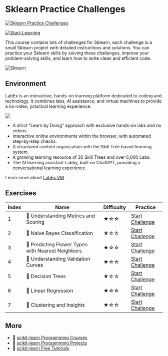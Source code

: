 # Sklearn Practice Challenges

[![Sklearn Practice Challenges](https://cover-creator.appbot.io/sklearn-practice-challenges.png)](https://labex.io/courses/sklearn-practice-challenges)

[![Start-Learning](https://img.shields.io/badge/Start-Learning-whitesmoke?style=for-the-badge)](https://labex.io/courses/sklearn-practice-challenges)

This course contains lots of challenges for Sklearn, each challenge is a small Sklearn project with detailed instructions and solutions. You can practice your Sklearn skills by solving these challenges, improve your problem-solving skills, and learn how to write clean and efficient code.

![Sklearn](https://img.shields.io/badge/Sklearn-whitesmoke?style=for-the-badge&logo=sklearn)


## Environment

LabEx is an interactive, hands-on learning platform dedicated to coding and technology. It combines labs, AI assistance, and virtual machines to provide a no-video, practical learning experience.

![](https://tutorial-screenshot.getvm.io/images/vm-1725247253.png)

- A strict “Learn by Doing” approach with exclusive hands-on labs and no videos.
- Interactive online environments within the browser, with automated step-by-step checks.
- A structured content organization with the Skill Tree based learning system.
- A growing learning resource of 30 Skill Trees and over 6,000 Labs.
- The AI learning assistant Labby, built on ChatGPT, providing a conversational learning experience.

Learn more about [LabEx VM](https://support.labex.io/using-labex/virtual-machine).

## Exercises

|   Index | Name                                              | Difficulty   | Practice                                                                                                                              |
|---------|---------------------------------------------------|--------------|---------------------------------------------------------------------------------------------------------------------------------------|
|       1 | 🎯 Understanding Metrics and Scoring              | ★☆☆          | <a target='_blank' href='https://labex.io/tutorials/pandas-understanding-metrics-and-scoring-185172'>Start Challenge</a>              |
|       2 | 🎯 Naive Bayes Classification                     | ★☆☆          | <a target='_blank' href='https://labex.io/tutorials/python-naive-bayes-classification-250427'>Start Challenge</a>                     |
|       3 | 🎯 Predicting Flower Types with Nearest Neighbors | ★☆☆          | <a target='_blank' href='https://labex.io/tutorials/python-predicting-flower-types-with-nearest-neighbors-256147'>Start Challenge</a> |
|       4 | 🎯 Understanding Validation Curves                | ★☆☆          | <a target='_blank' href='https://labex.io/tutorials/python-understanding-validation-curves-106940'>Start Challenge</a>                |
|       5 | 🎯 Decision Trees                                 | ★☆☆          | <a target='_blank' href='https://labex.io/tutorials/pandas-decision-trees-92597'>Start Challenge</a>                                  |
|       6 | 🎯 Linear Regression                              | ★☆☆          | <a target='_blank' href='https://labex.io/tutorials/pandas-linear-regression-185171'>Start Challenge</a>                              |
|       7 | 🎯 Clustering and Insights                        | ★☆☆          | <a target='_blank' href='https://labex.io/tutorials/python-clustering-and-insights-198286'>Start Challenge</a>                        |

## More

- 🔗 [scikit-learn Programming Courses](https://github.com/labex-labs/awesome-programming-courses)
- 🔗 [scikit-learn Programming Projects](https://github.com/labex-labs/awesome-programming-projects)
- 🔗 [scikit-learn Free Tutorials](https://github.com/labex-labs/sklearn-free-tutorials)

